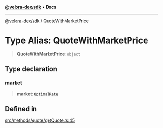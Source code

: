 [**@velora-dex/sdk**](../README.md) • **Docs**

***

[@velora-dex/sdk](../globals.md) / QuoteWithMarketPrice

# Type Alias: QuoteWithMarketPrice

> **QuoteWithMarketPrice**: `object`

## Type declaration

### market

> **market**: [`OptimalRate`](OptimalRate.md)

## Defined in

[src/methods/quote/getQuote.ts:45](https://github.com/VeloraDEX/sdk/blob/feat/extend_delta_orders_filtering/src/methods/quote/getQuote.ts#L45)

